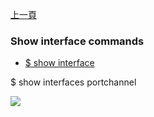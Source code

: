 [上一頁](/blog/sonic_command/show/)

### Show interface commands
* [$ show interface](/blog/sonic_command/layer2/show/interface/)

$ show interfaces portchannel

![](/blog/sonic_command//layer2/3.png)

